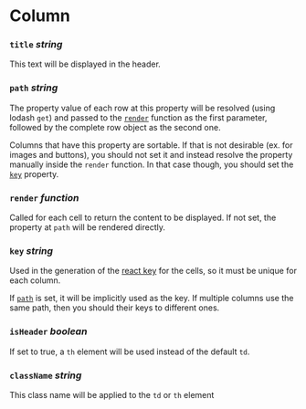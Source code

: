 # Column

### `title` *string*

This text will be displayed in the header.

### `path` *string*

The property value of each row at this property will be resolved (using lodash `get`) and passed to the [`render`](#render-function) function as the first parameter, followed by the complete row object as the second one.

Columns that have this property are sortable. If that is not desirable (ex. for images and buttons), you should not set it and instead resolve the property manually inside the `render` function. In that case though, you should set the [`key`](#key-string) property.

### `render`  *function*

Called for each cell to return the content to be displayed. If not set, the property at `path` will be rendered directly.

### `key` *string*

Used in the generation of the [react key](https://reactjs.org/docs/lists-and-keys.html#keys) for the cells, so it must be unique for each column.

If [`path`](#path-string) is set, it will be implicitly used as the key. If multiple columns use the same path, then you should their keys to different ones.

### `isHeader` *boolean*

If set to true, a `th` element will be used instead of the default `td`.

###  `className` *string*

This class name will be applied to the `td` or `th` element
